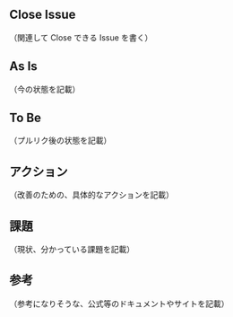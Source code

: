 ## Close Issue

（関連して Close できる Issue を書く）

## As Is

（今の状態を記載）

## To Be

（プルリク後の状態を記載）

## アクション

（改善のための、具体的なアクションを記載）

## 課題

（現状、分かっている課題を記載）

## 参考

（参考になりそうな、公式等のドキュメントやサイトを記載）
